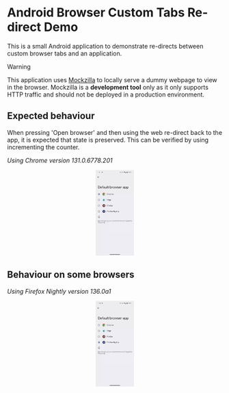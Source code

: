 # Android Browser Custom Tabs Re-direct Demo

This is a small Android application to demonstrate re-directs between custom browser tabs and an 
application.

> [!WARNING]
> This application uses [Mockzilla](https://apadmi-engineering.github.io/Mockzilla/) to locally 
> serve a dummy webpage to view in the browser. Mockzilla is a **development tool** only as it only 
> supports HTTP traffic and should not be deployed in a production environment.

## Expected behaviour

When pressing 'Open browser' and then using the web re-direct back to the app, it is expected that 
state is preserved. This can be verified by using incrementing the counter.

_Using Chrome version 131.0.6778.201_

<p align="center">
    <img src="https://raw.githubusercontent.com/TomHa-Apadmi/apadmi-redirect-demo/develop/assets/image/chrome-demo.gif" height=200>
</p>

## Behaviour on some browsers

_Using Firefox Nightly version 136.0a1_

<p align="center">
    <img src="https://raw.githubusercontent.com/TomHa-Apadmi/apadmi-redirect-demo/develop/assets/image/firefox-nightly-demo.gif" height=200>
</p>
